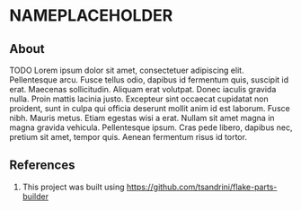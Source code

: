 # NAMEPLACEHOLDER

## About

TODO Lorem ipsum dolor sit amet, consectetuer adipiscing elit. Pellentesque
arcu. Fusce tellus odio, dapibus id fermentum quis, suscipit id erat. Maecenas
sollicitudin. Aliquam erat volutpat. Donec iaculis gravida nulla. Proin mattis
lacinia justo. Excepteur sint occaecat cupidatat non proident, sunt in culpa qui
officia deserunt mollit anim id est laborum. Fusce nibh. Mauris metus. Etiam
egestas wisi a erat. Nullam sit amet magna in magna gravida vehicula.
Pellentesque ipsum. Cras pede libero, dapibus nec, pretium sit amet, tempor quis.
Aenean fermentum risus id tortor.

## References

1. This project was built using <https://github.com/tsandrini/flake-parts-builder>
